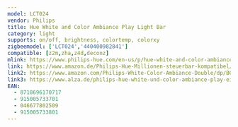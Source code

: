 ```yaml
---
model: LCT024
vendor: Philips
title: Hue White and Color Ambiance Play Light Bar
category: light
supports: on/off, brightness, colortemp, colorxy
zigbeemodel: ['LCT024','440400982841']
compatible: [z2m,zha,z4d,deconz]
mlink: https://www.philips-hue.com/en-us/p/hue-white-and-color-ambiance-play-light-bar-single-pack/7820130U7
link: https://www.amazon.de/Philips-Hue-Millionen-steuerbar-kompatibel/dp/B07FXRS4ZW 
link2: https://www.amazon.com/Philips-White-Color-Ambiance-Double/dp/B07GXB3S7Z
link3: https://www.alza.de/philips-hue-white-und-color-ambiance-play-einzelpackung-7820130-p7-d5450178.htm
EAN: 
  - 8718696170717
  - 915005733701
  - 046677802509
  - 915005733801
---
```

